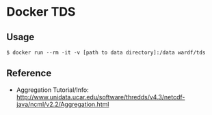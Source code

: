 # Docker TDS

## Usage

    $ docker run --rm -it -v [path to data directory]:/data wardf/tds

## Reference

* Aggregation Tutorial/Info: http://www.unidata.ucar.edu/software/thredds/v4.3/netcdf-java/ncml/v2.2/Aggregation.html

